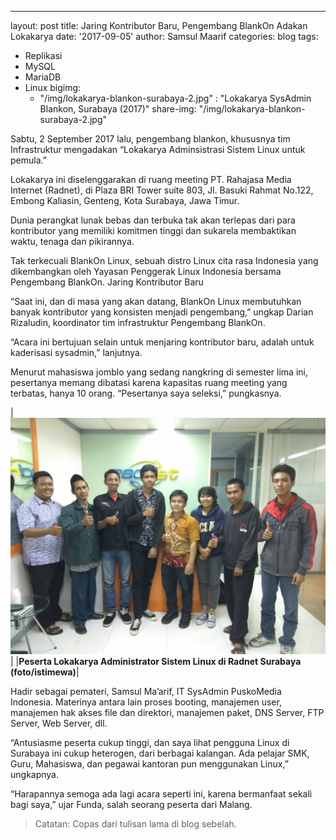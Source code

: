 ---
layout: post
title: Jaring Kontributor Baru, Pengembang BlankOn Adakan Lokakarya
date: '2017-09-05'
author: Samsul Maarif
categories: blog
tags:
- Replikasi
- MySQL
- MariaDB
- Linux
bigimg: 
  - "/img/lokakarya-blankon-surabaya-2.jpg" : "Lokakarya SysAdmin Blankon, Surabaya (2017)"
share-img: "/img/lokakarya-blankon-surabaya-2.jpg"


Sabtu, 2 September 2017 lalu, pengembang blankon, khususnya tim Infrastruktur mengadakan “Lokakarya Adminsistrasi Sistem Linux untuk pemula.”

Lokakarya ini diselenggarakan di ruang meeting PT. Rahajasa Media Internet (Radnet), di Plaza BRI Tower suite 803, Jl. Basuki Rahmat No.122, Embong Kaliasin, Genteng, Kota Surabaya, Jawa Timur.

Dunia perangkat lunak bebas dan terbuka tak akan terlepas dari para kontributor yang memiliki komitmen tinggi dan sukarela membaktikan waktu, tenaga dan pikirannya.

Tak terkecuali BlankOn Linux, sebuah distro Linux cita rasa Indonesia yang dikembangkan oleh Yayasan Penggerak Linux Indonesia bersama Pengembang BlankOn.
Jaring Kontributor Baru

“Saat ini, dan di masa yang akan datang, BlankOn Linux membutuhkan banyak kontributor yang konsisten menjadi pengembang,” ungkap Darian Rizaludin, koordinator tim infrastruktur Pengembang BlankOn.

“Acara ini bertujuan selain untuk menjaring kontributor baru, adalah untuk kaderisasi sysadmin,” lanjutnya.

Menurut mahasiswa jomblo yang sedang nangkring di semester lima ini, pesertanya memang dibatasi karena kapasitas ruang meeting yang terbatas, hanya 10 orang. “Pesertanya saya seleksi,” pungkasnya.

|![](/img/lokakarya-blankon-surabaya-1-1024x768.jpg)|
|**Peserta Lokakarya Administrator Sistem Linux di Radnet Surabaya (foto/istimewa)**|

Hadir sebagai pemateri, Samsul Ma’arif, IT SysAdmin PuskoMedia Indonesia. Materinya antara lain proses booting, manajemen user, manajemen hak akses file dan direktori, manajemen paket, DNS Server, FTP Server, Web Server, dll.

“Antusiasme peserta cukup tinggi, dan saya lihat pengguna Linux di Surabaya ini cukup heterogen, dari berbagai kalangan. Ada pelajar SMK, Guru, Mahasiswa, dan pegawai kantoran pun menggunakan Linux,” ungkapnya.

“Harapannya semoga ada lagi acara seperti ini, karena bermanfaat sekali bagi saya,” ujar Funda, salah seorang peserta dari Malang.

> Catatan: Copas dari tulisan lama di blog sebelah.
